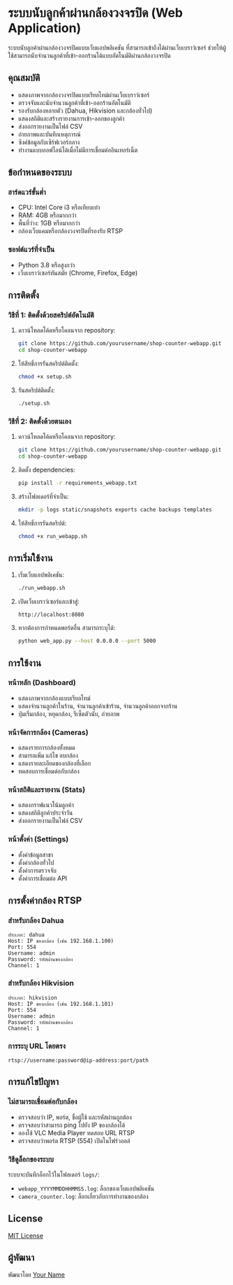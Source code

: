 # ระบบนับลูกค้าผ่านกล้องวงจรปิด (Web Application)

ระบบนับลูกค้าผ่านกล้องวงจรปิดแบบเว็บแอปพลิเคชัน ที่สามารถเข้าถึงได้ผ่านเว็บเบราว์เซอร์ ช่วยให้ผู้ใช้สามารถนับจำนวนลูกค้าที่เข้า-ออกร้านได้แบบอัตโนมัติผ่านกล้องวงจรปิด

## คุณสมบัติ

- แสดงภาพจากกล้องวงจรปิดแบบเรียลไทม์ผ่านเว็บเบราว์เซอร์
- ตรวจจับและนับจำนวนลูกค้าที่เข้า-ออกร้านอัตโนมัติ
- รองรับกล้องหลายตัว (Dahua, Hikvision และกล้องทั่วไป)
- แสดงสถิติและสร้างรายงานการเข้า-ออกของลูกค้า
- ส่งออกรายงานเป็นไฟล์ CSV
- ถ่ายภาพและบันทึกเหตุการณ์
- ซิงค์ข้อมูลกับเซิร์ฟเวอร์กลาง
- ทำงานแบบออฟไลน์ได้เมื่อไม่มีการเชื่อมต่ออินเทอร์เน็ต

## ข้อกำหนดของระบบ

### ฮาร์ดแวร์ขั้นต่ำ
- CPU: Intel Core i3 หรือเทียบเท่า
- RAM: 4GB หรือมากกว่า
- พื้นที่ว่าง: 1GB หรือมากกว่า
- กล้องเว็บแคมหรือกล้องวงจรปิดที่รองรับ RTSP

### ซอฟต์แวร์ที่จำเป็น
- Python 3.8 หรือสูงกว่า
- เว็บเบราว์เซอร์ทันสมัย (Chrome, Firefox, Edge)

## การติดตั้ง

### วิธีที่ 1: ติดตั้งด้วยสคริปต์อัตโนมัติ

1. ดาวน์โหลดโค้ดหรือโคลนจาก repository:
   ```bash
   git clone https://github.com/yourusername/shop-counter-webapp.git
   cd shop-counter-webapp
   ```

2. ให้สิทธิ์การรันสคริปต์ติดตั้ง:
   ```bash
   chmod +x setup.sh
   ```

3. รันสคริปต์ติดตั้ง:
   ```bash
   ./setup.sh
   ```

### วิธีที่ 2: ติดตั้งด้วยตนเอง

1. ดาวน์โหลดโค้ดหรือโคลนจาก repository:
   ```bash
   git clone https://github.com/yourusername/shop-counter-webapp.git
   cd shop-counter-webapp
   ```

2. ติดตั้ง dependencies:
   ```bash
   pip install -r requirements_webapp.txt
   ```

3. สร้างโฟลเดอร์ที่จำเป็น:
   ```bash
   mkdir -p logs static/snapshots exports cache backups templates
   ```

4. ให้สิทธิ์การรันสคริปต์:
   ```bash
   chmod +x run_webapp.sh
   ```

## การเริ่มใช้งาน

1. เริ่มเว็บแอปพลิเคชัน:
   ```bash
   ./run_webapp.sh
   ```

2. เปิดเว็บเบราว์เซอร์และเข้าสู่:
   ```
   http://localhost:8080
   ```

3. หากต้องการกำหนดพอร์ตอื่น สามารถระบุได้:
   ```bash
   python web_app.py --host 0.0.0.0 --port 5000
   ```

## การใช้งาน

### หน้าหลัก (Dashboard)
- แสดงภาพจากกล้องแบบเรียลไทม์
- แสดงจำนวนลูกค้าในร้าน, จำนวนลูกค้าเข้าร้าน, จำนวนลูกค้าออกจากร้าน
- ปุ่มเริ่มกล้อง, หยุดกล้อง, รีเซ็ตตัวนับ, ถ่ายภาพ

### หน้าจัดการกล้อง (Cameras)
- แสดงรายการกล้องทั้งหมด
- สามารถเพิ่ม แก้ไข ลบกล้อง
- แสดงรายละเอียดของกล้องที่เลือก
- ทดสอบการเชื่อมต่อกับกล้อง

### หน้าสถิติและรายงาน (Stats)
- แสดงกราฟแนวโน้มลูกค้า
- แสดงสถิติลูกค้าประจำวัน
- ส่งออกรายงานเป็นไฟล์ CSV

### หน้าตั้งค่า (Settings)
- ตั้งค่าข้อมูลสาขา
- ตั้งค่ากล้องทั่วไป
- ตั้งค่าการตรวจจับ
- ตั้งค่าการเชื่อมต่อ API

## การตั้งค่ากล้อง RTSP

### สำหรับกล้อง Dahua
```
ประเภท: dahua
Host: IP ของกล้อง (เช่น 192.168.1.100)
Port: 554
Username: admin
Password: รหัสผ่านของกล้อง
Channel: 1
```

### สำหรับกล้อง Hikvision
```
ประเภท: hikvision
Host: IP ของกล้อง (เช่น 192.168.1.101)
Port: 554
Username: admin
Password: รหัสผ่านของกล้อง
Channel: 1
```

### การระบุ URL โดยตรง
```
rtsp://username:password@ip-address:port/path
```

## การแก้ไขปัญหา

### ไม่สามารถเชื่อมต่อกับกล้อง
- ตรวจสอบว่า IP, พอร์ต, ชื่อผู้ใช้ และรหัสผ่านถูกต้อง
- ตรวจสอบว่าสามารถ ping ไปยัง IP ของกล้องได้
- ลองใช้ VLC Media Player ทดสอบ URL RTSP
- ตรวจสอบว่าพอร์ต RTSP (554) เปิดในไฟร์วอลล์

### วิธีดูล็อกของระบบ
ระบบจะบันทึกล็อกไว้ในโฟลเดอร์ `logs/`:
- `webapp_YYYYMMDDHHMMSS.log`: ล็อกของเว็บแอปพลิเคชัน
- `camera_counter.log`: ล็อกเกี่ยวกับการทำงานของกล้อง

## License

[MIT License](LICENSE)

## ผู้พัฒนา

พัฒนาโดย [Your Name](https://github.com/yourusername)